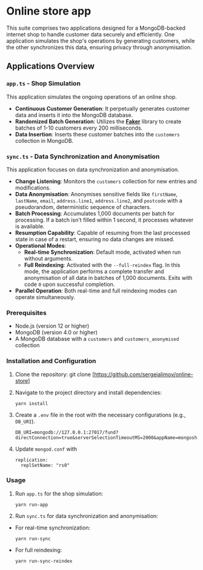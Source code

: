 # Online store app

This suite comprises two applications designed for a MongoDB-backed internet shop to handle customer data securely and efficiently. One application simulates the shop's operations by generating customers, while the other synchronizes this data, ensuring privacy through anonymisation.

## Applications Overview

### `app.ts` - Shop Simulation

This application simulates the ongoing operations of an online shop.

- **Continuous Customer Generation**: It perpetually generates customer data and inserts it into the MongoDB database.
- **Randomized Batch Generation**: Utilizes the **[Faker](https://www.npmjs.com/package/@faker-js/faker)** library to create batches of 1-10 customers every 200 milliseconds.
- **Data Insertion**: Inserts these customer batches into the `customers` collection in MongoDB.

### `sync.ts` - Data Synchronization and Anonymisation

This application focuses on data synchronization and anonymisation.

- **Change Listening**: Monitors the `customers` collection for new entries and modifications.
- **Data Anonymisation**: Anonymises sensitive fields like `firstName`, `lastName`, `email`, `address.line1`, `address.line2`, and `postcode` with a pseudorandom, deterministic sequence of characters.
- **Batch Processing**: Accumulates 1,000 documents per batch for processing. If a batch isn't filled within 1 second, it processes whatever is available.
- **Resumption Capability**: Capable of resuming from the last processed state in case of a restart, ensuring no data changes are missed.
- **Operational Modes**:
  - **Real-time Synchronization**: Default mode, activated when run without arguments.
  - **Full Reindexing**: Activated with the `--full-reindex` flag. In this mode, the application performs a complete transfer and anonymisation of all data in batches of 1,000 documents. Exits with code `0` upon successful completion.
- **Parallel Operation**: Both real-time and full reindexing modes can operate simultaneously.

### Prerequisites

- Node.js (version 12 or higher)
- MongoDB (version 4.0 or higher)
- A MongoDB database with a `customers` and `customers_anonymised` collection

### Installation and Configuration

1. Clone the repository:
   git clone [https://github.com/sergeialimov/online-store]

2. Navigate to the project directory and install dependencies:

   ```
   yarn install
   ```

3. Create a `.env` file in the root with the necessary configurations (e.g., `DB_URI`).

   ```
   DB_URI=mongodb://127.0.0.1:27017/fund?directConnection=true&serverSelectionTimeoutMS=2000&appName=mongosh+2.0.2
   ```

4. Update `mongod.conf` with
   ```
   replication:
     replSetName: "rs0"
   ```

### Usage

1. Run `app.ts` for the shop simulation:

   ```
   yarn run-app
   ```

2. Run `sync.ts` for data synchronization and anonymisation:

- For real-time synchronization:

   ```
   yarn run-sync
   ```

- For full reindexing:
  ```
  yarn run-sync-reindex
  ```
